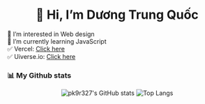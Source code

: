 <!---GitHub Profile ReadMe Maker--->
<div align="center"><h1>👋 Hi, I’m Dương Trung Quốc</h1></div>

👀 I’m interested in Web design <br>
🌱 I’m currently learning JavaScript <br>
✅ Vercel: [Click here](https://vercel.com/duongtrungquocs-projects) <br>
✅ Uiverse.io: [Click here](https://uiverse.io/profile/DuongTrungQuoc/approved) <br>


### 📊 My Github stats
<div align="center">
  
  ![pk9r327's GitHub stats](https://github-readme-stats.vercel.app/api?username=DuongTrungQuoc)
  ![Top Langs](https://github-readme-stats.vercel.app/api/top-langs/?username=DuongTrungQuoc&langs_count=3)
</div>

